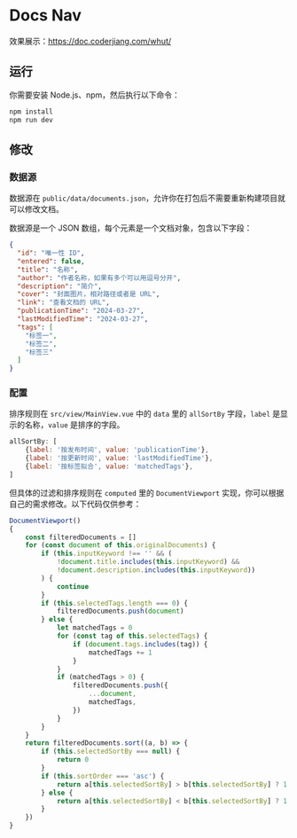 # Docs Nav

效果展示：https://doc.coderjiang.com/whut/

## 运行

你需要安装 Node.js、npm，然后执行以下命令：

```bash
npm install
npm run dev
```

## 修改

### 数据源

数据源在 `public/data/documents.json`，允许你在打包后不需要重新构建项目就可以修改文档。

数据源是一个 JSON 数组，每个元素是一个文档对象，包含以下字段：

```json
{
  "id": "唯一性 ID",
  "entered": false,
  "title": "名称",
  "author": "作者名称，如果有多个可以用逗号分开",
  "description": "简介",
  "cover": "封面图片，相对路径或者是 URL",
  "link": "查看文档的 URL",
  "publicationTime": "2024-03-27",
  "lastModifiedTime": "2024-03-27",
  "tags": [
    "标签一",
    "标签二",
    "标签三"
  ]
}
```

### 配置

排序规则在 `src/view/MainView.vue` 中的 `data` 里的 `allSortBy` 字段，`label` 是显示的名称，`value` 是排序的字段。

```javascript
allSortBy: [
    {label: '按发布时间', value: 'publicationTime'},
    {label: '按更新时间', value: 'lastModifiedTime'},
    {label: '按标签拟合', value: 'matchedTags'},
]
```

但具体的过滤和排序规则在 `computed` 里的 `DocumentViewport` 实现，你可以根据自己的需求修改。以下代码仅供参考：

```javascript
DocumentViewport()
{
    const filteredDocuments = []
    for (const document of this.originalDocuments) {
        if (this.inputKeyword !== '' && (
            !document.title.includes(this.inputKeyword) &&
            !document.description.includes(this.inputKeyword))
        ) {
            continue
        }
        if (this.selectedTags.length === 0) {
            filteredDocuments.push(document)
        } else {
            let matchedTags = 0
            for (const tag of this.selectedTags) {
                if (document.tags.includes(tag)) {
                    matchedTags += 1
                }
            }
            if (matchedTags > 0) {
                filteredDocuments.push({
                    ...document,
                    matchedTags,
                })
            }
        }
    }
    return filteredDocuments.sort((a, b) => {
        if (this.selectedSortBy === null) {
            return 0
        }
        if (this.sortOrder === 'asc') {
            return a[this.selectedSortBy] > b[this.selectedSortBy] ? 1 : -1
        } else {
            return a[this.selectedSortBy] < b[this.selectedSortBy] ? 1 : -1
        }
    })
}
```
